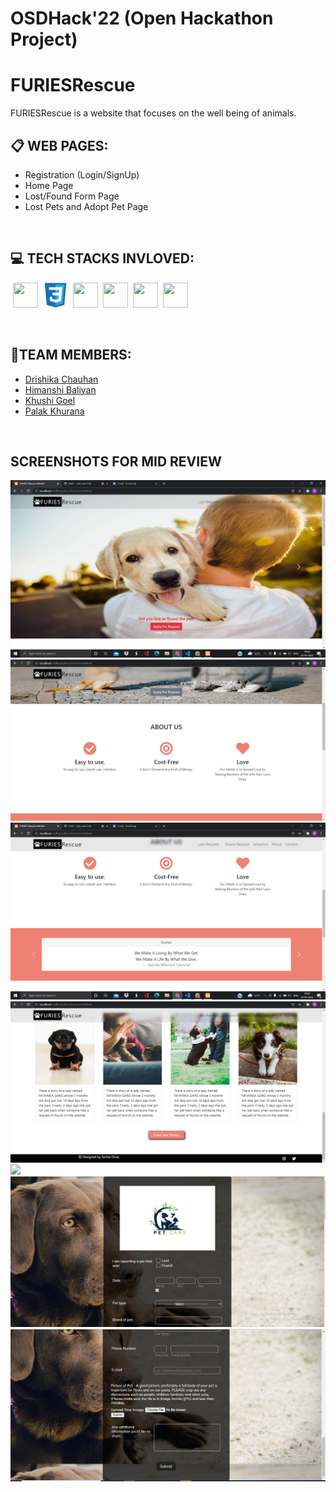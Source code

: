 # OSDHack'22 (Open Hackathon Project)

# FURIESRescue
<p> FURIESRescue is a website that focuses on the well being of animals.
  
## 📋 WEB PAGES:

* Registration (Login/SignUp)
* Home Page
* Lost/Found Form Page
* Lost Pets and Adopt Pet Page

<br>
  
## 💻 TECH STACKS INVLOVED:

<img src="https://github.com/drishika2002/devicon/blob/master/icons/html5/html5-original.svg" height = "40" width = "40" hspace = "4"><img src="https://github.com/devicons/devicon/blob/master/icons/css3/css3-original.svg" height = "40" width = "40" hspace = "4"><img src="https://github.com/drishika2002/devicon/blob/master/icons/javascript/javascript-original.svg" height = "40" width = "40" hspace = "4"><img src="https://github.com/drishika2002/devicon/blob/master/icons/bootstrap/bootstrap-plain-wordmark.svg" height="40" width="40" hspace="4"><img src="https://github.com/drishika2002/devicon/blob/master/icons/php/php-original.svg" height = "40" width = "40" hspace = "4"><img src="https://github.com/drishika2002/devicon/blob/master/icons/mysql/mysql-original-wordmark.svg" height = "40" width = "40" hspace = "4">

<br>
  
## 📌TEAM MEMBERS:
  
* <a href ="https://github.com/drishika2002">Drishika Chauhan</a>
* <a href ="https://github.com/HimanshiBaliyan">Himanshi Baliyan</a>
* <a href ="https://github.com/kgoel-kg">Khushi Goel</a>
* <a href ="https://github.com/palakkhurana102">Palak Khurana</a>
<br>

  ## SCREENSHOTS FOR MID REVIEW
  
  <img src="https://github.com/drishika2002/OSDHack-22/blob/main/assets/ss1.png">
  <img src="https://github.com/drishika2002/OSDHack-22/blob/main/assets/ss2.png">
  <img src="https://github.com/drishika2002/OSDHack-22/blob/main/assets/ss3.png">
  <img src="https://github.com/drishika2002/OSDHack-22/blob/main/assets/ss4.png">  
  <img src="https://github.com/drishika2002/OSDHack-22/blob/main/assets/login.gif">
  <img src="https://github.com/drishika2002/OSDHack-22/blob/main/assets/ss5.PNG">  
  <img src="https://github.com/drishika2002/OSDHack-22/blob/main/assets/ss6.PNG">  
  
  

